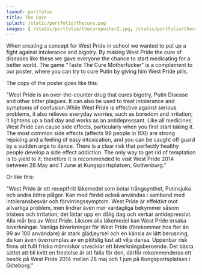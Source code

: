 ```yaml
---
layout: portfolio
title: The Cure
splash: /static/portfolio/thecure.png
images: [ /static/portfolio/thecureposter2.jpg, /static/portfolio/thecureposter1.jpg, /static/portfolio/thegame_ttcm.png, /static/portfolio/thegame_ttcm2.png ]
---
```


When creating a concept for West Pride in school we wanted to put up a fight against intolerance and bigotry. By making West Pride the cure of diseases like these we gave everyone the chance to start medicating for a better world. The game "Taste The Cure Motherfucker" is a complement to our poster, where you can try to cure Putin by giving him West Pride pills.


The copy of the poster goes like this:

"West Pride is an over-the-counter drug that cures bigotry, Putin Disease and other bitter plagues. It can also be used to treat intolerance and symptoms of confusion.While West Pride is effective against serious problems, it also relieves everyday worries, such as boredom and irritation; it lightens up a bad day and works as an antidepressant.
	Like all medicines, West Pride can cause side effects, particularly when you first start taking it. The most common side effects (affects 99 people in 100) are strong rejoicing and a feeling of easy intoxication, and you can be caught off guard by a sudden urge to dance.
	There is a clear risk that perfectly healthy people develop a side effect addiction. The only way to get rid of temptation is to yield to it; therefore it is recommended to visit West Pride 2014 between 28 May and 1 June at Kungsportsplatsen, Gothenburg."
	
	
Or like this:

"West Pride är ett receptfritt läkemedel som botar trångsynthet, Putinsjuka och andra bittra plågor. Kan med fördel också användas i samband med intoleransbesvär och förvirringssymptom.
	West Pride är effektivt mot allvarliga problem, men lindrar även mer 
vardagliga bekymmer såsom tristess och irritation; det lättar upp en dålig dag och verkar antidepressivt. Alla mår bra av West Pride.
	Liksom alla läkemedel kan West Pride orsaka biverkningar. Vanliga biverkningar för West Pride (förekommer hos fler än 99 av 100 användare) är stark glädjeyrsel och en känsla av lätt berusning, du kan även överrumplas av en plötslig lust att vilja dansa. Uppenbar risk finns att fullt friska människor utvecklar ett biverkningsberoende. Det bästa sättet att bli kvitt en frestelse är att falla för den, därför rekommenderas ett besök på West Pride 2014 mellan 28 maj och 1 juni på Kungsportsplatsen i Göteborg."



